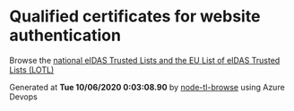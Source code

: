 # Qualified certificates for website authentication 
 Browse the [national eIDAS Trusted Lists and the EU List of eIDAS Trusted Lists (LOTL)](https://webgate.ec.europa.eu/tl-browser/#/) 
 
 
Generated at **Tue 10/06/2020  0:03:08.90** by [node-tl-browse](https://github.com/ymedlop/node-tl-browser) using Azure Devops 
